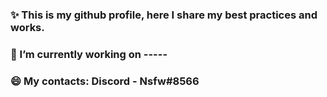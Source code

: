 ### ✨ This is my github profile, here I share my best practices and works.
### 🔭 I’m currently working on -----
### 😄 My contacts: Discord - Nsfw#8566

<!--
**Hunzane/Hunzane** is a ✨ _special_ ✨ repository because its `README.md` (this file) appears on your GitHub profile.

Here are some ideas to get you started:

- 🔭 I’m currently working on ...
- 🌱 I’m currently learning ...
- 👯 I’m looking to collaborate on ...
- 🤔 I’m looking for help with ...
- 💬 Ask me about ...
- 📫 How to reach me: ...
- 😄 Pronouns: ...
- ⚡ Fun fact: ...
-->
